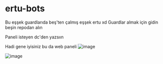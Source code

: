 # ertu-bots

Bu eşşek guardlarıda beş'ten çalmış eşşek ertu xd Guardlar almak için gidin beşin repodan alın 

Paneli isteyen dc'den yazsıın

Hadi gene iyisiniz bu da web paneli 
![image](https://github.com/user-attachments/assets/2b0bfeb4-5fb0-40c3-80b7-1866a27708ac)


![image](https://github.com/user-attachments/assets/b4223bc8-55bc-48d8-94da-9526e9f9f7a0)

